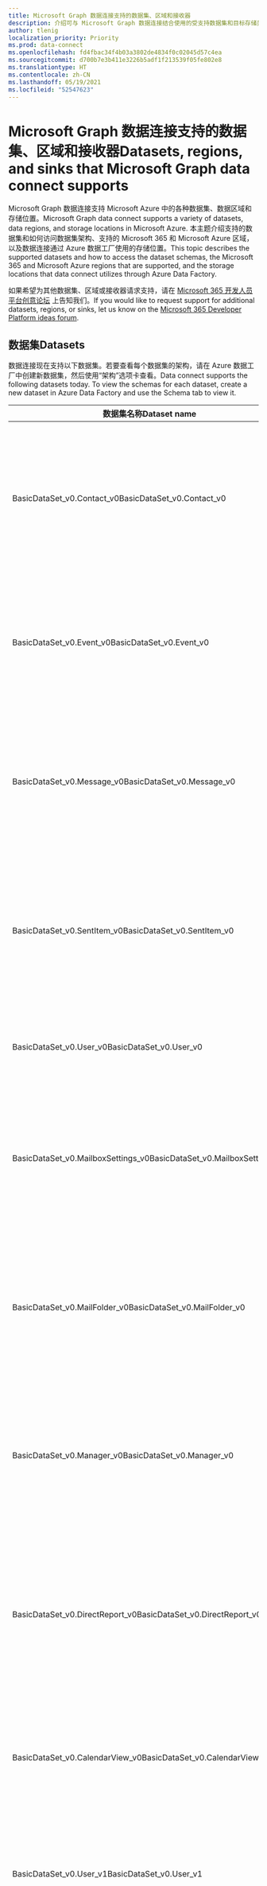```yaml
---
title: Microsoft Graph 数据连接支持的数据集、区域和接收器
description: 介绍可与 Microsoft Graph 数据连接结合使用的受支持数据集和目标存储类型。
author: tlenig
localization_priority: Priority
ms.prod: data-connect
ms.openlocfilehash: fd4fbac34f4b03a3802de4834f0c02045d57c4ea
ms.sourcegitcommit: d700b7e3b411e3226b5adf1f213539f05fe802e8
ms.translationtype: HT
ms.contentlocale: zh-CN
ms.lasthandoff: 05/19/2021
ms.locfileid: "52547623"
---
```

# <a name="datasets-regions-and-sinks-that-microsoft-graph-data-connect-supports"></a><span data-ttu-id="76bf6-103">Microsoft Graph 数据连接支持的数据集、区域和接收器</span><span class="sxs-lookup"><span data-stu-id="76bf6-103">Datasets, regions, and sinks that Microsoft Graph data connect supports</span></span>

<span data-ttu-id="76bf6-104">Microsoft Graph 数据连接支持 Microsoft Azure 中的各种数据集、数据区域和存储位置。</span><span class="sxs-lookup"><span data-stu-id="76bf6-104">Microsoft Graph data connect supports a variety of datasets, data regions, and storage locations in Microsoft Azure.</span></span> <span data-ttu-id="76bf6-105">本主题介绍支持的数据集和如何访问数据集架构、支持的 Microsoft 365 和 Microsoft Azure 区域，以及数据连接通过 Azure 数据工厂使用的存储位置。</span><span class="sxs-lookup"><span data-stu-id="76bf6-105">This topic describes the supported datasets and how to access the dataset schemas, the Microsoft 365 and Microsoft Azure regions that are supported, and the storage locations that data connect utilizes through Azure Data Factory.</span></span>

<span data-ttu-id="76bf6-106">如果希望为其他数据集、区域或接收器请求支持，请在 [Microsoft 365 开发人员平台创意论坛](https://techcommunity.microsoft.com/t5/microsoft-365-developer-platform/idb-p/Microsoft365DeveloperPlatform/label-name/Microsoft%20Graph) 上告知我们。</span><span class="sxs-lookup"><span data-stu-id="76bf6-106">If you would like to request support for additional datasets, regions, or sinks, let us know on the [Microsoft 365 Developer Platform ideas forum](https://techcommunity.microsoft.com/t5/microsoft-365-developer-platform/idb-p/Microsoft365DeveloperPlatform/label-name/Microsoft%20Graph).</span></span>

## <a name="datasets"></a><span data-ttu-id="76bf6-107">数据集</span><span class="sxs-lookup"><span data-stu-id="76bf6-107">Datasets</span></span>

<span data-ttu-id="76bf6-p102">数据连接现在支持以下数据集。若要查看每个数据集的架构，请在 Azure 数据工厂中创建新数据集，然后使用“架构”选项卡查看。</span><span class="sxs-lookup"><span data-stu-id="76bf6-p102">Data connect supports the following datasets today. To view the schemas for each dataset, create a new dataset in Azure Data Factory and use the Schema tab to view it.</span></span> 

|<span data-ttu-id="76bf6-110">数据集名称</span><span class="sxs-lookup"><span data-stu-id="76bf6-110">Dataset name</span></span>|<span data-ttu-id="76bf6-111">说明</span><span class="sxs-lookup"><span data-stu-id="76bf6-111">Description</span></span>|
|-------------|-----------|
|<span data-ttu-id="76bf6-112">BasicDataSet_v0.Contact_v0</span><span class="sxs-lookup"><span data-stu-id="76bf6-112">BasicDataSet_v0.Contact_v0</span></span>|<span data-ttu-id="76bf6-113">包含每个用户的通讯录中的联系信息。</span><span class="sxs-lookup"><span data-stu-id="76bf6-113">Contains contact information from each user's address book.</span></span> <span data-ttu-id="76bf6-114">这些实体的架构类似于 [Microsoft Graph 个人联系人架构](/graph/api/resources/contact)。</span><span class="sxs-lookup"><span data-stu-id="76bf6-114">The schema for these entities resembles the [Microsoft Graph personal contacts schema](/graph/api/resources/contact).</span></span>| 
|<span data-ttu-id="76bf6-115">BasicDataSet_v0.Event_v0</span><span class="sxs-lookup"><span data-stu-id="76bf6-115">BasicDataSet_v0.Event_v0</span></span>|<span data-ttu-id="76bf6-116">包含每个用户的日历中的事件。</span><span class="sxs-lookup"><span data-stu-id="76bf6-116">Contains the events in each user's calendar.</span></span> <span data-ttu-id="76bf6-117">这些实体的架构类似于 [Microsoft Graph 日历事件架构](/graph/api/resources/event)。</span><span class="sxs-lookup"><span data-stu-id="76bf6-117">The schema for these entities resembles the [Microsoft Graph calendar events schema](/graph/api/resources/event).</span></span>| 
|<span data-ttu-id="76bf6-118">BasicDataSet_v0.Message_v0</span><span class="sxs-lookup"><span data-stu-id="76bf6-118">BasicDataSet_v0.Message_v0</span></span>|<span data-ttu-id="76bf6-119">包含每个用户的邮箱中的邮件。</span><span class="sxs-lookup"><span data-stu-id="76bf6-119">Contains the message in each user's mailbox.</span></span> <span data-ttu-id="76bf6-120">这些实体的架构类似于 [Microsoft Graph 邮件架构](/graph/api/resources/message)。</span><span class="sxs-lookup"><span data-stu-id="76bf6-120">The schema for these entities resembles the [Microsoft Graph messages schema](/graph/api/resources/message).</span></span>| 
|<span data-ttu-id="76bf6-121">BasicDataSet_v0.SentItem_v0</span><span class="sxs-lookup"><span data-stu-id="76bf6-121">BasicDataSet_v0.SentItem_v0</span></span>|<span data-ttu-id="76bf6-122">包含从每个用户的邮箱中发送的邮件。</span><span class="sxs-lookup"><span data-stu-id="76bf6-122">Contains the messages sent from each user's mailbox.</span></span> <span data-ttu-id="76bf6-123">这些实体的架构类似于 [Microsoft Graph 邮件架构](/graph/api/resources/message)。</span><span class="sxs-lookup"><span data-stu-id="76bf6-123">The schema for these entities resembles the [Microsoft Graph messages schema](/graph/api/resources/message).</span></span>| 
|<span data-ttu-id="76bf6-124">BasicDataSet_v0.User_v0</span><span class="sxs-lookup"><span data-stu-id="76bf6-124">BasicDataSet_v0.User_v0</span></span>|<span data-ttu-id="76bf6-125">包含用户信息（显示名称、用户主体名称等）。</span><span class="sxs-lookup"><span data-stu-id="76bf6-125">Contains user information (DisplayName, UserPrincipalName, and so on).</span></span>| 
|<span data-ttu-id="76bf6-126">BasicDataSet_v0.MailboxSettings_v0</span><span class="sxs-lookup"><span data-stu-id="76bf6-126">BasicDataSet_v0.MailboxSettings_v0</span></span>|<span data-ttu-id="76bf6-127">包含每个用户的邮箱设置。</span><span class="sxs-lookup"><span data-stu-id="76bf6-127">Contains the mailbox settings of each user.</span></span> <span data-ttu-id="76bf6-128">这些实体的架构对应于 [Microsoft Graph 邮箱设置架构](/graph/api/resources/mailboxsettings)。</span><span class="sxs-lookup"><span data-stu-id="76bf6-128">The schema for these entities corresponds to the [Microsoft Graph mailbox settings schema](/graph/api/resources/mailboxsettings).</span></span>| 
|<span data-ttu-id="76bf6-129">BasicDataSet_v0.MailFolder_v0</span><span class="sxs-lookup"><span data-stu-id="76bf6-129">BasicDataSet_v0.MailFolder_v0</span></span>|<span data-ttu-id="76bf6-130">包含每个用户的邮箱中的邮件文件夹。</span><span class="sxs-lookup"><span data-stu-id="76bf6-130">Contains the mail folders from each user's mailbox.</span></span> <span data-ttu-id="76bf6-131">这些实体的架构对应于 [Microsoft Graph 邮件文件夹架构](/graph/api/resources/mailfolder)。</span><span class="sxs-lookup"><span data-stu-id="76bf6-131">The schema for these entities corresponds to the [Microsoft Graph mail folders schema](/graph/api/resources/mailfolder).</span></span>|
|<span data-ttu-id="76bf6-132">BasicDataSet_v0.Manager_v0</span><span class="sxs-lookup"><span data-stu-id="76bf6-132">BasicDataSet_v0.Manager_v0</span></span>|<span data-ttu-id="76bf6-133">包含每个用户的经理的用户信息。</span><span class="sxs-lookup"><span data-stu-id="76bf6-133">Contains user information for the manager of each user.</span></span> <span data-ttu-id="76bf6-134">这些实体的架构对应于 [Microsoft Graph 用户架构](/graph/api/resources/user)。</span><span class="sxs-lookup"><span data-stu-id="76bf6-134">The schema for these entities corresponds to [Microsoft Graph user schema](/graph/api/resources/user).</span></span>|
|<span data-ttu-id="76bf6-135">BasicDataSet_v0.DirectReport_v0</span><span class="sxs-lookup"><span data-stu-id="76bf6-135">BasicDataSet_v0.DirectReport_v0</span></span>|<span data-ttu-id="76bf6-136">包含直接向每个用户报告的员工的相关用户信息。</span><span class="sxs-lookup"><span data-stu-id="76bf6-136">Contains user information about the employees that directly report to each user.</span></span> <span data-ttu-id="76bf6-137">这些实体的架构对应于 [Microsoft Graph 用户架构](/graph/api/resources/user)。</span><span class="sxs-lookup"><span data-stu-id="76bf6-137">The schema for these entities corresponds to the [Microsoft Graph user schema](/graph/api/resources/user).</span></span>|
|<span data-ttu-id="76bf6-138">BasicDataSet_v0.CalendarView_v0</span><span class="sxs-lookup"><span data-stu-id="76bf6-138">BasicDataSet_v0.CalendarView_v0</span></span>|<span data-ttu-id="76bf6-139">包含事件。这些实体的架构对应于 [Microsoft Graph 用户架构](https://developer.microsoft.com/graph/docs/api-reference/v1.0/resources/events)。</span><span class="sxs-lookup"><span data-stu-id="76bf6-139">Contains the events  The schema for these entities corresponds to the [Microsoft Graph user schema](https://developer.microsoft.com/graph/docs/api-reference/v1.0/resources/events).</span></span>|
|<span data-ttu-id="76bf6-140">BasicDataSet_v0.User_v1</span><span class="sxs-lookup"><span data-stu-id="76bf6-140">BasicDataSet_v0.User_v1</span></span>|<span data-ttu-id="76bf6-141">此表包含用户信息。</span><span class="sxs-lookup"><span data-stu-id="76bf6-141">This table contains user information.</span></span> <span data-ttu-id="76bf6-142">这些实体的架构对应于 [Microsoft Graph 用户架构](/graph/api/resources/user)。</span><span class="sxs-lookup"><span data-stu-id="76bf6-142">The schema for these entities corresponds to the [Microsoft Graph user schema](/graph/api/resources/user).</span></span>|
|<span data-ttu-id="76bf6-143">BasicDataSet_v0.Contact_v1</span><span class="sxs-lookup"><span data-stu-id="76bf6-143">BasicDataSet_v0.Contact_v1</span></span>|<span data-ttu-id="76bf6-144">包含每个用户的通讯录中的联系信息。</span><span class="sxs-lookup"><span data-stu-id="76bf6-144">Contains contact information from each user's address book.</span></span> <span data-ttu-id="76bf6-145">这些实体的架构对应于 [Microsoft Graph 个人联系人架构](/graph/api/resources/contact)。</span><span class="sxs-lookup"><span data-stu-id="76bf6-145">The schema for these entities corresponds to the [Microsoft Graph personal contacts schema](/graph/api/resources/contact).</span></span>|
|<span data-ttu-id="76bf6-146">BasicDataSet_v0.Event_v1</span><span class="sxs-lookup"><span data-stu-id="76bf6-146">BasicDataSet_v0.Event_v1</span></span>|<span data-ttu-id="76bf6-147">包含每个用户的日历中的事件。</span><span class="sxs-lookup"><span data-stu-id="76bf6-147">Contains the events in each user's calendar.</span></span> <span data-ttu-id="76bf6-148">这些实体的架构对应于 [Microsoft Graph 日历事件架构](/graph/api/resources/event)。</span><span class="sxs-lookup"><span data-stu-id="76bf6-148">The schema for these entities corresponds to the [Microsoft Graph calendar events schema](/graph/api/resources/event).</span></span>|
|<span data-ttu-id="76bf6-149">BasicDataSet_v0.Message_v1</span><span class="sxs-lookup"><span data-stu-id="76bf6-149">BasicDataSet_v0.Message_v1</span></span>|<span data-ttu-id="76bf6-150">包含每个用户的邮箱中的邮件。</span><span class="sxs-lookup"><span data-stu-id="76bf6-150">Contains the message in each user's mailbox.</span></span> <span data-ttu-id="76bf6-151">这些实体的架构对应于 [Microsoft Graph 邮件架构](/graph/api/resources/message)。</span><span class="sxs-lookup"><span data-stu-id="76bf6-151">The schema for these entities corresponds to the [Microsoft Graph messages schema](/graph/api/resources/message).</span></span>|
|<span data-ttu-id="76bf6-152">BasicDataSet_v0.SentItem_v1</span><span class="sxs-lookup"><span data-stu-id="76bf6-152">BasicDataSet_v0.SentItem_v1</span></span>|<span data-ttu-id="76bf6-153">包含从每个用户的邮箱中发送的邮件。</span><span class="sxs-lookup"><span data-stu-id="76bf6-153">Contains the message sent from each user's mailbox.</span></span> <span data-ttu-id="76bf6-154">这些实体的架构对应于 [Microsoft Graph 邮件架构](/graph/api/resources/message)。</span><span class="sxs-lookup"><span data-stu-id="76bf6-154">The schema for these entities corresponds to the [Microsoft Graph messages schema](/graph/api/resources/message).</span></span>|

## <a name="regions"></a><span data-ttu-id="76bf6-155">地区</span><span class="sxs-lookup"><span data-stu-id="76bf6-155">Regions</span></span>

<span data-ttu-id="76bf6-156">数据连接支持从各种不同的 Microsoft 365 区域提取数据。</span><span class="sxs-lookup"><span data-stu-id="76bf6-156">Data connect supports extracting data from a variety of different Microsoft 365 regions.</span></span> <span data-ttu-id="76bf6-157">若要成功将数据从 Microsoft 365 数据中心转移到 Microsoft Azure 存储，Azure 数据工厂实例和 Azure 存储位置均必须映射到支持的 Microsoft 365 数据位置区域。</span><span class="sxs-lookup"><span data-stu-id="76bf6-157">To successfully move data from the Microsoft 365 data center into your Microsoft Azure storage, the Azure Data Factory instance and the Azure storage location must both map to a supported region for the location of the Microsoft 365 data.</span></span> <span data-ttu-id="76bf6-158">下表指明了支持哪些 Microsoft 365 区域，以及数据移动所需的对应 Azure 区域。</span><span class="sxs-lookup"><span data-stu-id="76bf6-158">The following table indicates which Microsoft 365 regions are supported and the corresponding Azure regions required for data movement.</span></span> 

| <span data-ttu-id="76bf6-159">Office 区域</span><span class="sxs-lookup"><span data-stu-id="76bf6-159">Office region</span></span>                    | <span data-ttu-id="76bf6-160">Azure 区域</span><span class="sxs-lookup"><span data-stu-id="76bf6-160">Azure region</span></span>                                |
|----------------------------------|---------------------------------------------|
| <span data-ttu-id="76bf6-161">**北美**</span><span class="sxs-lookup"><span data-stu-id="76bf6-161">**North America**</span></span>                | <span data-ttu-id="76bf6-162">美国东部</span><span class="sxs-lookup"><span data-stu-id="76bf6-162">East US</span></span><br/><span data-ttu-id="76bf6-163">美国东部 2</span><span class="sxs-lookup"><span data-stu-id="76bf6-163">East US 2</span></span><br/><span data-ttu-id="76bf6-164">美国中部</span><span class="sxs-lookup"><span data-stu-id="76bf6-164">Central US</span></span><br/><span data-ttu-id="76bf6-165">美国中北部</span><span class="sxs-lookup"><span data-stu-id="76bf6-165">North Central US</span></span><br/><span data-ttu-id="76bf6-166">美国中南部</span><span class="sxs-lookup"><span data-stu-id="76bf6-166">South Central US</span></span><br/><span data-ttu-id="76bf6-167">美国中西部</span><span class="sxs-lookup"><span data-stu-id="76bf6-167">West Central US</span></span><br/><span data-ttu-id="76bf6-168">美国西部</span><span class="sxs-lookup"><span data-stu-id="76bf6-168">West US</span></span><br/><span data-ttu-id="76bf6-169">美国西部 2</span><span class="sxs-lookup"><span data-stu-id="76bf6-169">West US 2</span></span>|
| <span data-ttu-id="76bf6-170">**欧洲**</span><span class="sxs-lookup"><span data-stu-id="76bf6-170">**Europe**</span></span>                       | <span data-ttu-id="76bf6-171">北欧</span><span class="sxs-lookup"><span data-stu-id="76bf6-171">North Europe</span></span><br/><span data-ttu-id="76bf6-172">西欧</span><span class="sxs-lookup"><span data-stu-id="76bf6-172">West Europe</span></span>|
| <span data-ttu-id="76bf6-173">**亚太地区**</span><span class="sxs-lookup"><span data-stu-id="76bf6-173">**Asia-Pacific**</span></span>                 | <span data-ttu-id="76bf6-174">东亚</span><span class="sxs-lookup"><span data-stu-id="76bf6-174">East Asia</span></span><br/><span data-ttu-id="76bf6-175">东南亚</span><span class="sxs-lookup"><span data-stu-id="76bf6-175">Southeast Asia</span></span>|
| <span data-ttu-id="76bf6-176">**澳大利亚**</span><span class="sxs-lookup"><span data-stu-id="76bf6-176">**Australia**</span></span>                    | <span data-ttu-id="76bf6-177">澳大利亚东部</span><span class="sxs-lookup"><span data-stu-id="76bf6-177">Australia East</span></span><br/><span data-ttu-id="76bf6-178">澳大利亚东南部</span><span class="sxs-lookup"><span data-stu-id="76bf6-178">Australia Southeast</span></span>|

## <a name="sinks"></a><span data-ttu-id="76bf6-179">接收器</span><span class="sxs-lookup"><span data-stu-id="76bf6-179">Sinks</span></span>

<span data-ttu-id="76bf6-180">接收器是数据工厂用于在 Azure 存储中放置数据的输出位置。</span><span class="sxs-lookup"><span data-stu-id="76bf6-180">Sinks are the output location Data Factory uses to place data in Azure storage.</span></span> <span data-ttu-id="76bf6-181">数据连接支持以下接收器存储类型：</span><span class="sxs-lookup"><span data-stu-id="76bf6-181">Data connect supports the following sink storage types:</span></span>

- <span data-ttu-id="76bf6-182">Azure Data Lake Storage Gen 2</span><span class="sxs-lookup"><span data-stu-id="76bf6-182">Azure Data Lake Storage Gen 2</span></span>
- <span data-ttu-id="76bf6-183">Azure 存储 Blob</span><span class="sxs-lookup"><span data-stu-id="76bf6-183">Azure Storage Blob</span></span>
- <span data-ttu-id="76bf6-184">Azure Data Lake Storage Gen 1</span><span class="sxs-lookup"><span data-stu-id="76bf6-184">Azure Data Lake Storage Gen 1</span></span>

<span data-ttu-id="76bf6-185">接收器具有以下特点：</span><span class="sxs-lookup"><span data-stu-id="76bf6-185">The following characteristics apply to sinks:</span></span> 

- <span data-ttu-id="76bf6-186">输出文件将采用 JSON 行的格式。</span><span class="sxs-lookup"><span data-stu-id="76bf6-186">The output files will be of format JSON lines.</span></span> <span data-ttu-id="76bf6-187">输出格式是固定的，并且不支持修改输出的格式。</span><span class="sxs-lookup"><span data-stu-id="76bf6-187">The output format is fixed and there is no support for modifying the format of the output.</span></span> <span data-ttu-id="76bf6-188">但是，你可以使用 Azure 数据工厂将数据连接管道的结果复制到另一个存储机制（例如 Azure SQL DB）中。</span><span class="sxs-lookup"><span data-stu-id="76bf6-188">However, you can use Azure Data Factory to copy the result of a data connect pipeline into another storage mechanism (such as Azure SQL DB).</span></span>
- <span data-ttu-id="76bf6-189">对于使用 Microsoft 365 作为来源的复制活动中的所有接收器类型，服务主体身份验证是唯一支持的身份验证机制。</span><span class="sxs-lookup"><span data-stu-id="76bf6-189">Service Principal authentication is the only supported authentication mechanism for all sink types in a copy activity with Microsoft 365 as the source.</span></span>
- <span data-ttu-id="76bf6-190">使用 Azure 存储 Blob 作为接收器时，你必须确保应用程序对 Azure 存储 Blob 位置具有存储 Blob 数据参与者访问权限。</span><span class="sxs-lookup"><span data-stu-id="76bf6-190">When using Azure Storage Blob as the sink, you must ensure that your application has Storage Blob Data Contributor access to the Azure Storage Blob location.</span></span>

## <a name="next-steps"></a><span data-ttu-id="76bf6-191">后续步骤</span><span class="sxs-lookup"><span data-stu-id="76bf6-191">Next Steps</span></span>

<span data-ttu-id="76bf6-192">有关如何创建数据连接管道作为 Azure 数据工厂的一部分的详细信息，请参阅 [Azure 数据工厂 Office 365 连接器文档](/azure/data-factory/connector-office-365)。</span><span class="sxs-lookup"><span data-stu-id="76bf6-192">For more information about how to create data connect pipelines as a part of an Azure Data Factory, see the [Azure Data Factory Office 365 connector documentation](/azure/data-factory/connector-office-365).</span></span>